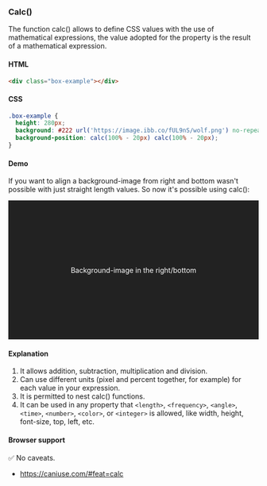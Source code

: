 ### Calc()

The function calc() allows to define CSS values with the use of mathematical expressions, the value adopted for the property is the result of a mathematical expression.

#### HTML

```html
<div class="box-example"></div>
```

#### CSS

```css
.box-example {
  height: 280px;
  background: #222 url('https://image.ibb.co/fUL9nS/wolf.png') no-repeat;
  background-position: calc(100% - 20px) calc(100% - 20px);
}
```

#### Demo

If you want to align a background-image from right and bottom wasn't possible with just straight length values.
So now it's possible using calc():

<div class="snippet-demo">
  <div class="snippet-demo__calc">Background-image in the right/bottom</div>
</div>

<style>
.snippet-demo__calc {
  height: 280px;
  display: flex;
  align-items: center;
  justify-content: center;
  color: #fff;
  background: #222 url('https://image.ibb.co/fUL9nS/wolf.png') no-repeat;
  background-position: calc(100% - 20px) calc(100% - 40px);
}
</style>

#### Explanation

1. It allows addition, subtraction, multiplication and division.
2. Can use different units (pixel and percent together, for example) for each value in your expression.
3. It is permitted to nest calc() functions.
4. It can be used in any property that `<length>`, `<frequency>`, `<angle>`, `<time>`, `<number>`, `<color>`, or `<integer>` is allowed, like width, height, font-size, top, left, etc.

#### Browser support

<span class="snippet__support-note">✅ No caveats.</span>

- https://caniuse.com/#feat=calc

<!-- tags: other -->
